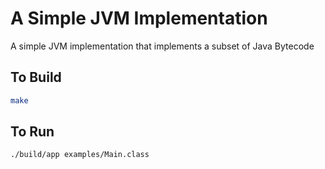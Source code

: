# A Simple JVM Implementation
A simple JVM implementation that implements a subset of Java Bytecode

## To Build
```bash
make
```
## To Run
```bash
./build/app examples/Main.class
```

